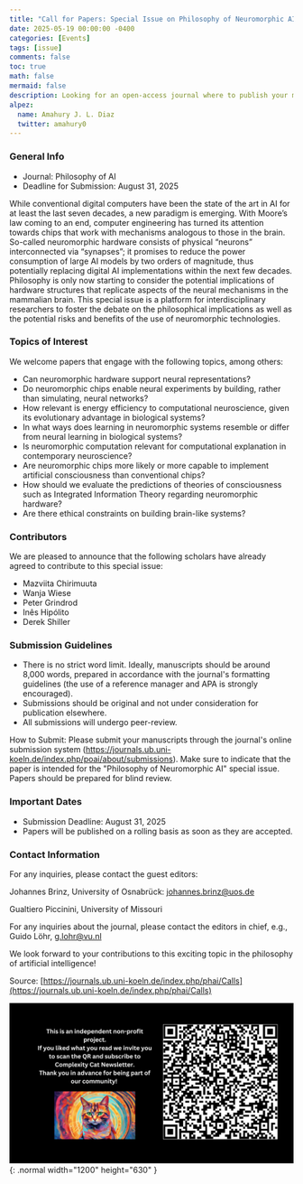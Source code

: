 ```yaml
---
title: "Call for Papers: Special Issue on Philosophy of Neuromorphic AI"
date: 2025-05-19 00:00:00 -0400
categories: [Events]
tags: [issue]
comments: false
toc: true
math: false
mermaid: false
description: Looking for an open-access journal where to publish your manuscript? Check out this special issue by the journal of Philosophy of AI!
alpez:
  name: Amahury J. L. Diaz
  twitter: amahury0
---
```


### General Info
- Journal: Philosophy of AI
- Deadline for Submission: August 31, 2025

While conventional digital computers have been the state of the art in AI for at least the last seven decades, a new paradigm is emerging. With Moore’s law coming to an end, computer engineering has turned its attention towards chips that work with mechanisms analogous to those in the brain. So-called neuromorphic hardware consists of physical “neurons” interconnected via “synapses”; it promises to reduce the power consumption of large AI models by two orders of magnitude, thus potentially replacing digital AI implementations within the next few decades. Philosophy is only now starting to consider the potential implications of hardware structures that replicate aspects of the neural mechanisms in the mammalian brain. This special issue is a platform for interdisciplinary researchers to foster the debate on the philosophical implications as well as the potential risks and benefits of the use of neuromorphic technologies.

### Topics of Interest
We welcome papers that engage with the following topics, among others:
- Can neuromorphic hardware support neural representations?
- Do neuromorphic chips enable neural experiments by building, rather than simulating, neural networks?
- How relevant is energy efficiency to computational neuroscience, given its evolutionary advantage in biological systems?
- In what ways does learning in neuromorphic systems resemble or differ from neural learning in biological systems?
- Is neuromorphic computation relevant for computational explanation in contemporary neuroscience?
- Are neuromorphic chips more likely or more capable to implement artificial consciousness than conventional chips?
- How should we evaluate the predictions of theories of consciousness such as Integrated Information Theory regarding neuromorphic hardware?
- Are there ethical constraints on building brain-like systems?

### Contributors
We are pleased to announce that the following scholars have already agreed to contribute to this special issue:
- Mazviita Chirimuuta
- Wanja Wiese
- Peter Grindrod
- Inês Hipólito
- Derek Shiller

### Submission Guidelines
- There is no strict word limit. Ideally, manuscripts should be around 8,000 words, prepared in accordance with the journal's formatting guidelines (the use of a reference manager and APA is strongly encouraged).
- Submissions should be original and not under consideration for publication elsewhere.
- All submissions will undergo peer-review.

How to Submit: Please submit your manuscripts through the journal's online submission system (https://journals.ub.uni-koeln.de/index.php/poai/about/submissions). Make sure to indicate that the paper is intended for the "Philosophy of Neuromorphic AI" special issue. Papers should be prepared for blind review.

### Important Dates
- Submission Deadline: August 31, 2025
- Papers will be published on a rolling basis as soon as they are accepted.

### Contact Information
For any inquiries, please contact the guest editors:

Johannes Brinz, University of Osnabrück: johannes.brinz@uos.de

Gualtiero Piccinini, University of Missouri

For any inquiries about the journal, please contact the editors in chief, e.g., Guido Löhr, g.lohr@vu.nl

We look forward to your contributions to this exciting topic in the philosophy of artificial intelligence!

Source: [https://journals.ub.uni-koeln.de/index.php/phai/Calls](https://journals.ub.uni-koeln.de/index.php/phai/Calls)

![Desktop View](/assets/img/fix/complexity-cat-newsletter.png){: .normal width="1200" height="630" }
